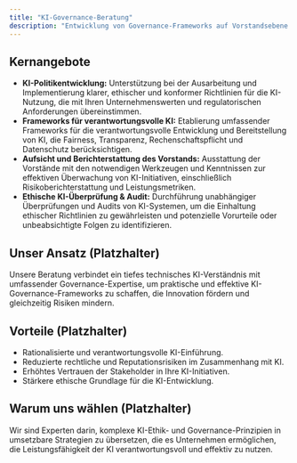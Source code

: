 ```yaml
---
title: "KI-Governance-Beratung"
description: "Entwicklung von Governance-Frameworks auf Vorstandsebene für die verantwortungsvolle Einführung und Überwachung von KI."
---
```


## Kernangebote

*   **KI-Politikentwicklung:** Unterstützung bei der Ausarbeitung und Implementierung klarer, ethischer und konformer Richtlinien für die KI-Nutzung, die mit Ihren Unternehmenswerten und regulatorischen Anforderungen übereinstimmen.
*   **Frameworks für verantwortungsvolle KI:** Etablierung umfassender Frameworks für die verantwortungsvolle Entwicklung und Bereitstellung von KI, die Fairness, Transparenz, Rechenschaftspflicht und Datenschutz berücksichtigen.
*   **Aufsicht und Berichterstattung des Vorstands:** Ausstattung der Vorstände mit den notwendigen Werkzeugen und Kenntnissen zur effektiven Überwachung von KI-Initiativen, einschließlich Risikoberichterstattung und Leistungsmetriken.
*   **Ethische KI-Überprüfung & Audit:** Durchführung unabhängiger Überprüfungen und Audits von KI-Systemen, um die Einhaltung ethischer Richtlinien zu gewährleisten und potenzielle Vorurteile oder unbeabsichtigte Folgen zu identifizieren.

## Unser Ansatz (Platzhalter)
Unsere Beratung verbindet ein tiefes technisches KI-Verständnis mit umfassender Governance-Expertise, um praktische und effektive KI-Governance-Frameworks zu schaffen, die Innovation fördern und gleichzeitig Risiken mindern.

## Vorteile (Platzhalter)
*   Rationalisierte und verantwortungsvolle KI-Einführung.
*   Reduzierte rechtliche und Reputationsrisiken im Zusammenhang mit KI.
*   Erhöhtes Vertrauen der Stakeholder in Ihre KI-Initiativen.
*   Stärkere ethische Grundlage für die KI-Entwicklung.

## Warum uns wählen (Platzhalter)
Wir sind Experten darin, komplexe KI-Ethik- und Governance-Prinzipien in umsetzbare Strategien zu übersetzen, die es Unternehmen ermöglichen, die Leistungsfähigkeit der KI verantwortungsvoll und effektiv zu nutzen.